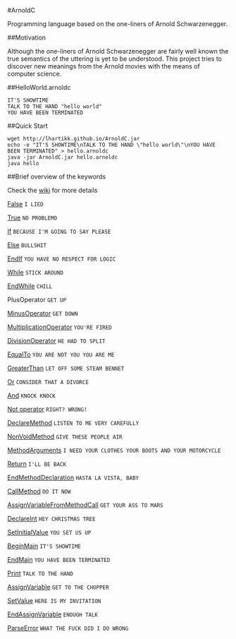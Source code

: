 #ArnoldC

Programming language based on the one-liners of Arnold Schwarzenegger.

##Motivation

Although the one-liners of Arnold Schwarzenegger are fairly well known the true semantics of the uttering is yet to be understood. This project tries to discover new meanings from the Arnold movies with the means of computer science.

##HelloWorld.arnoldc

	IT'S SHOWTIME
	TALK TO THE HAND "hello world"
	YOU HAVE BEEN TERMINATED

##Quick Start

	wget http://lhartikk.github.io/ArnoldC.jar
	echo -e "IT'S SHOWTIME\nTALK TO THE HAND \"hello world\"\nYOU HAVE BEEN TERMINATED" > hello.arnoldc
	java -jar ArnoldC.jar hello.arnoldc
	java hello

##Brief overview of the keywords

Check the [wiki](http://github.com/lhartikk/ArnoldC/wiki/ArnoldC) for more details

[False](http://www.youtube.com/watch?v=_wk-jT9rn-8) `I LIED`

[True](http://www.youtube.com/watch?v=CtNb1dnEaSQ) `NO PROBLEMO`

[If](http://www.youtube.com/watch?v=MiB7GLyvvJQ) `BECAUSE I'M GOING TO SAY PLEASE`

[Else](http://www.youtube.com/watch?v=c4psKYpfnYs) `BULLSHIT`

[EndIf](http://www.youtube.com/watch?v=bTr-ahLNf2A) `YOU HAVE NO RESPECT FOR LOGIC`

[While](http://www.youtube.com/watch?v=wDztrw_0N8M) `STICK AROUND`

[EndWhile](http://www.youtube.com/watch?v=R39e30FL37U) `CHILL`

PlusOperator `GET UP`

[MinusOperator](http://www.youtube.com/watch?v=7Ox0Ehq-FRQ) `GET DOWN`

[MultiplicationOperator](http://www.youtube.com/watch?v=lf3Kyv_iaNs) `YOU'RE FIRED`

[DivisionOperator](http://www.youtube.com/watch?v=9VHtuqXZQeo) `HE HAD TO SPLIT`

[EqualTo](http://www.youtube.com/watch?v=A1-wUV0-_JY) `YOU ARE NOT YOU YOU ARE ME`

[GreaterThan](http://www.youtube.com/watch?v=19R2fDXCzcM) `LET OFF SOME STEAM BENNET`

[Or](http://www.youtube.com/watch?v=RYtQMhnBtTw) `CONSIDER THAT A DIVORCE`

[And](http://www.youtube.com/watch?v=ZQ_Q2b_aXjk) `KNOCK KNOCK`

[Not operator](http://www.youtube.com/watch?v=p8-HDUBbtgQ) `RIGHT? WRONG!`

[DeclareMethod](http://www.youtube.com/watch?v=uCwrOpnyXeo) `LISTEN TO ME VERY CAREFULLY`

[NonVoidMethod](http://www.youtube.com/watch?v=WANa9Oku-JM) `GIVE THESE PEOPLE AIR`

[MethodArguments](http://www.youtube.com/watch?v=FWmH9ylqYYQ) `I NEED YOUR CLOTHES YOUR BOOTS AND YOUR MOTORCYCLE`

[Return](http://www.youtube.com/watch?v=-YEG9DgRHhA) `I'LL BE BACK`

[EndMethodDeclaration](http://www.youtube.com/watch?v=KGsTNugVctI) `HASTA LA VISTA, BABY`

[CallMethod](http://www.youtube.com/watch?v=HGhP3p6lI3U) `DO IT NOW`

[AssignVariableFromMethodCall](http://www.youtube.com/watch?v=HkkibBYm2WI) `GET YOUR ASS TO MARS`

[DeclareInt](http://www.youtube.com/watch?v=PZwwqjcEDUQ) `HEY CHRISTMAS TREE`

[SetInitialValue](http://www.youtube.com/watch?v=lwqzA6F7nws) `YOU SET US UP`

[BeginMain](http://www.youtube.com/watch?v=TKTL2EDTFSo) `IT'S SHOWTIME`

[EndMain](http://www.youtube.com/watch?v=iy_BBBGBpqA) `YOU HAVE BEEN TERMINATED`

[Print](http://www.youtube.com/watch?v=dQ6m8ztEzfA) `TALK TO THE HAND`

[AssignVariable](http://www.youtube.com/watch?v=-9-Te-DPbSE) `GET TO THE CHOPPER`

[SetValue](http://www.youtube.com/watch?v=RrPXRkJ_P90) `HERE IS MY INVITATION`

[EndAssignVariable](http://www.youtube.com/watch?v=rk9WHasIZk0) `ENOUGH TALK`

[ParseError](http://www.youtube.com/watch?v=oGcRTJK43OM) `WHAT THE FUCK DID I DO WRONG`
